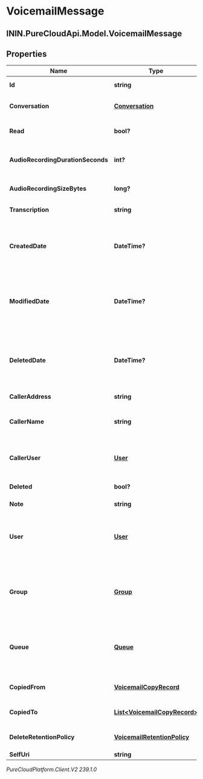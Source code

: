 # VoicemailMessage

## ININ.PureCloudApi.Model.VoicemailMessage

## Properties

|Name | Type | Description | Notes|
|------------ | ------------- | ------------- | -------------|
| **Id** | **string** | The globally unique identifier for the object. | [optional] |
| **Conversation** | [**Conversation**](Conversation) | The conversation that the voicemail message is associated with | [optional] |
| **Read** | **bool?** | Whether the voicemail message is marked as read | [optional] |
| **AudioRecordingDurationSeconds** | **int?** | The voicemail message&#39;s audio recording duration in seconds | [optional] |
| **AudioRecordingSizeBytes** | **long?** | The voicemail message&#39;s audio recording size in bytes | [optional] |
| **Transcription** | **string** | The transcription of the voicemail&#39;s audio | [optional] |
| **CreatedDate** | **DateTime?** | The date the voicemail message was created. Date time is represented as an ISO-8601 string. For example: yyyy-MM-ddTHH:mm:ss[.mmm]Z | [optional] |
| **ModifiedDate** | **DateTime?** | The date the voicemail message was last modified. Date time is represented as an ISO-8601 string. For example: yyyy-MM-ddTHH:mm:ss[.mmm]Z | [optional] |
| **DeletedDate** | **DateTime?** | The date the voicemail message deleted property was set to true. Date time is represented as an ISO-8601 string. For example: yyyy-MM-ddTHH:mm:ss[.mmm]Z | [optional] |
| **CallerAddress** | **string** | The caller address | [optional] |
| **CallerName** | **string** | Optionally the name of the caller that left the voicemail message if the caller was a known user | [optional] |
| **CallerUser** | [**User**](User) | Optionally the user that left the voicemail message if the caller was a known user | [optional] |
| **Deleted** | **bool?** | Whether the voicemail message has been marked as deleted | [optional] |
| **Note** | **string** | An optional note | [optional] |
| **User** | [**User**](User) | The user that the voicemail message belongs to or null which means the voicemail message belongs to a group or queue | [optional] |
| **Group** | [**Group**](Group) | The group that the voicemail message belongs to or null which means the voicemail message belongs to a user or queue | [optional] |
| **Queue** | [**Queue**](Queue) | The queue that the voicemail message belongs to or null which means the voicemail message belongs to a user or group | [optional] |
| **CopiedFrom** | [**VoicemailCopyRecord**](VoicemailCopyRecord) | Represents where this voicemail message was copied from | [optional] |
| **CopiedTo** | [**List&lt;VoicemailCopyRecord&gt;**](VoicemailCopyRecord) | Represents where this voicemail has been copied to | [optional] |
| **DeleteRetentionPolicy** | [**VoicemailRetentionPolicy**](VoicemailRetentionPolicy) | The retention policy for this voicemail when deleted is set to true | [optional] |
| **SelfUri** | **string** | The URI for this object | [optional] |



_PureCloudPlatform.Client.V2 239.1.0_
